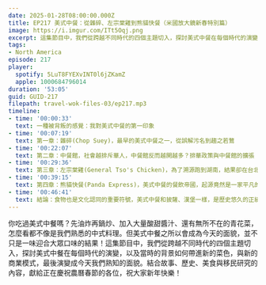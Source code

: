 ```yaml
---
date: 2025-01-28T08:00:00.000Z
title: EP217 美式中餐：從雜碎、左宗棠雞到熊貓快餐（米國放大鏡新春特別篇）
image: https://i.imgur.com/ITt5Oqj.png
excerpt: 這集節目中，我們從跨越不同時代的四個主題切入，探討美式中餐在每個時代的演變，以及當時的背景如何帶進新的菜色，與新的商業模式，最後演變成今天我們熟知的面貌。
tags:
- North America
episode: 217
player:
  spotify: 5LuT8FYEXvINT0l6jZKamZ
  apple: 1000684796014
duration: '53:05'
guid: GUID-217
filepath: travel-wok-files-03/ep217.mp3
timeline:
- time: '00:00:33'
  text: 一種被背叛的感覺：我對美式中餐的第一印象
- time: '00:07:19'
  text: 第一章：雜碎(Chop Suey)，最早的美式中餐之一，從誤解污名到趨之若鶩
- time: '00:22:07'
  text: 第二章：中餐館，社會越排斥華人，中餐館反而越開越多？排華政策與中餐館的擴張
- time: '00:29:36'
  text: 第三章：左宗棠雞(General Tso's Chicken)，為了溯源跑到湖南，結果卻在台北找到發明者？
- time: '00:39:15'
  text: 第四章：熊貓快餐(Panda Express)，美式中餐的餐飲帝國，起源竟然是一家平凡的小小中餐館？
- time: '00:46:41'
  text: 結論：食物也是文化認同的重要符號，美式中餐和披薩、漢堡一樣，是歷史悠久的正統美國味
---
```

你吃過美式中餐嗎？先油炸再鍋炒、加入大量酸甜醬汁、還有無所不在的青花菜，怎麼看都不像是我們熟悉的中式料理。但美式中餐之所以會成為今天的面貌，並不只是一味迎合大眾口味的結果！這集節目中，我們從跨越不同時代的四個主題切入，探討美式中餐在每個時代的演變，以及當時的背景如何帶進新的菜色，與新的商業模式，最後演變成今天我們熟知的面貌。結合故事、歷史、美食與移民研究的內容，獻給正在慶祝農曆春節的各位，祝大家新年快樂！
